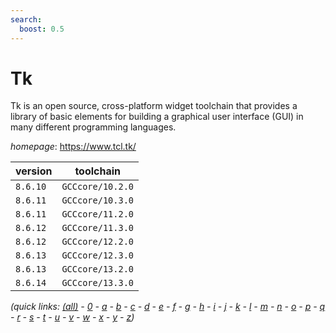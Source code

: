 ```yaml
---
search:
  boost: 0.5
---
```

# Tk

Tk is an open source, cross-platform widget toolchain that provides a library of basic elements for  building a graphical user interface (GUI) in many different programming languages.

*homepage*: <https://www.tcl.tk/>

version | toolchain
--------|----------
``8.6.10`` | ``GCCcore/10.2.0``
``8.6.11`` | ``GCCcore/10.3.0``
``8.6.11`` | ``GCCcore/11.2.0``
``8.6.12`` | ``GCCcore/11.3.0``
``8.6.12`` | ``GCCcore/12.2.0``
``8.6.13`` | ``GCCcore/12.3.0``
``8.6.13`` | ``GCCcore/13.2.0``
``8.6.14`` | ``GCCcore/13.3.0``


*(quick links: [(all)](../index.md) - [0](../0/index.md) - [a](../a/index.md) - [b](../b/index.md) - [c](../c/index.md) - [d](../d/index.md) - [e](../e/index.md) - [f](../f/index.md) - [g](../g/index.md) - [h](../h/index.md) - [i](../i/index.md) - [j](../j/index.md) - [k](../k/index.md) - [l](../l/index.md) - [m](../m/index.md) - [n](../n/index.md) - [o](../o/index.md) - [p](../p/index.md) - [q](../q/index.md) - [r](../r/index.md) - [s](../s/index.md) - [t](../t/index.md) - [u](../u/index.md) - [v](../v/index.md) - [w](../w/index.md) - [x](../x/index.md) - [y](../y/index.md) - [z](../z/index.md))*

